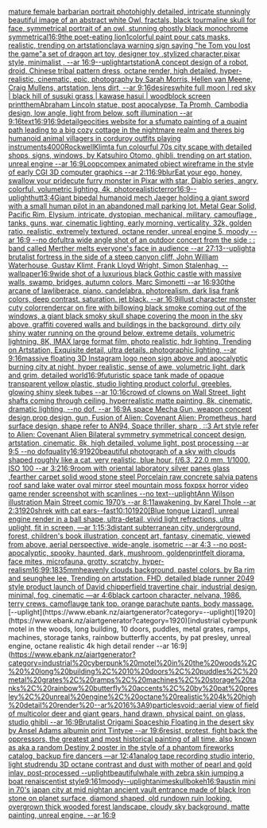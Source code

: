 [mature female barbarian portrait photo](https://www.ebank.nz/aiartgenerator?category=mature%20female%20barbarian%20portrait%20photo)[highly detailed, intricate stunningly beautiful image of an abstract white Owl, fractals, black tourmaline skull for face, symmetrical portrait of an owl, stunning ghostly black monochrome symmetrical](https://www.ebank.nz/aiartgenerator?category=highly%20detailed%2C%20intricate%20stunningly%20beautiful%20image%20of%20an%20abstract%20white%20Owl%2C%20fractals%2C%20black%20tourmaline%20skull%20for%20face%2C%20symmetrical%20portrait%20of%20an%20owl%2C%20stunning%20ghostly%20black%20monochrome%20symmetrical)[16:9](https://www.ebank.nz/aiartgenerator?category=16%3A9)[the poet-eating lion](https://www.ebank.nz/aiartgenerator?category=the%20poet-eating%20lion)[1](https://www.ebank.nz/aiartgenerator?category=1)[colorful paint pour cats masks, realistic, trending on artstation](https://www.ebank.nz/aiartgenerator?category=colorful%20paint%20pour%20cats%20masks%2C%20realistic%2C%20trending%20on%20artstation)[clay](https://www.ebank.nz/aiartgenerator?category=clay)[a warning sign saying "he Tom you lost the game"](https://www.ebank.nz/aiartgenerator?category=a%20warning%20sign%20saying%20%22he%20Tom%20you%20lost%20the%20game%22)[a set of dragon art toy, designer toy ,stylized character,pixar style, minimalist , --ar 16:9](https://www.ebank.nz/aiartgenerator?category=a%20set%20of%20dragon%20art%20toy%2C%20designer%20toy%20%2Cstylized%20character%2Cpixar%20style%2C%20minimalist%20%2C%20--ar%2016%3A9)[--uplight](https://www.ebank.nz/aiartgenerator?category=--uplight)[artstation](https://www.ebank.nz/aiartgenerator?category=artstation)[A concept design of a robot, droid, Chinese tribal pattern dress, octane render, high detailed, hyper-realistic, cinematic, epic, photography by Sarah Morris, Hellen van Meene, Craig Mullens, artstation, lens dirt, --ar 9:16](https://www.ebank.nz/aiartgenerator?category=A%20concept%20design%20of%20a%20robot%2C%20droid%2C%20Chinese%20tribal%20pattern%20dress%2C%20octane%20render%2C%20high%20detailed%2C%20hyper-realistic%2C%20cinematic%2C%20epic%2C%20photography%20by%20Sarah%20Morris%2C%20Hellen%20van%20Meene%2C%20Craig%20Mullens%2C%20artstation%2C%20lens%20dirt%2C%20--ar%209%3A16)[desires](https://www.ebank.nz/aiartgenerator?category=desires)[white full moon | red sky | black hill of susuki grass | kawase hasui | woodblock screen print](https://www.ebank.nz/aiartgenerator?category=white%20full%20moon%20%7C%20red%20sky%20%7C%20black%20hill%20of%20susuki%20grass%20%7C%20kawase%20hasui%20%7C%20woodblock%20screen%20print)[them](https://www.ebank.nz/aiartgenerator?category=them)[Abraham Lincoln statue, post apocalypse, Ta Promh, Cambodia design, low angle, light from below, soft illumination  --ar 9:16](https://www.ebank.nz/aiartgenerator?category=Abraham%20Lincoln%20statue%2C%20post%20apocalypse%2C%20Ta%20Promh%2C%20Cambodia%20design%2C%20low%20angle%2C%20light%20from%20below%2C%20soft%20illumination%20%20--ar%209%3A16)[text](https://www.ebank.nz/aiartgenerator?category=text)[16:9](https://www.ebank.nz/aiartgenerator?category=16%3A9)[16:9](https://www.ebank.nz/aiartgenerator?category=16%3A9)[detail](https://www.ebank.nz/aiartgenerator?category=detail)[geocities website for a sfumato painting of a quaint path leading to a big cozy cottage in the nightmare realm and theres big humanoid animal villagers in corduroy outfits playing instruments](https://www.ebank.nz/aiartgenerator?category=geocities%20website%20for%20a%20sfumato%20painting%20of%20a%20quaint%20path%20leading%20to%20a%20big%20cozy%20cottage%20in%20the%20nightmare%20realm%20and%20theres%20big%20humanoid%20animal%20villagers%20in%20corduroy%20outfits%20playing%20instruments)[4000](https://www.ebank.nz/aiartgenerator?category=4000)[Rockwell](https://www.ebank.nz/aiartgenerator?category=Rockwell)[Klimt](https://www.ebank.nz/aiartgenerator?category=Klimt)[a fun colourful 70s city scape with detailed shops, signs, windows, by Katsuhiro Otomo, ghibli, trending on art station, unreal engine --ar 16:9](https://www.ebank.nz/aiartgenerator?category=a%20fun%20colourful%2070s%20city%20scape%20with%20detailed%20shops%2C%20signs%2C%20windows%2C%20by%20Katsuhiro%20Otomo%2C%20ghibli%2C%20trending%20on%20art%20station%2C%20unreal%20engine%20--ar%2016%3A9)[Loop](https://www.ebank.nz/aiartgenerator?category=Loop)[compex animated object wireframe in the style of early CGI 3D computer graphics --ar 2:1](https://www.ebank.nz/aiartgenerator?category=compex%20animated%20object%20wireframe%20in%20the%20style%20of%20early%20CGI%203D%20computer%20graphics%20--ar%202%3A1)[16:9](https://www.ebank.nz/aiartgenerator?category=16%3A9)[blur](https://www.ebank.nz/aiartgenerator?category=blur)[Eat your ego, honey, swallow your pride](https://www.ebank.nz/aiartgenerator?category=Eat%20your%20ego%2C%20honey%2C%20swallow%20your%20pride)[cute furry monster in Pixar with star, Diablo series, angry, colorful, volumetric lighting, 4k, photorealistic](https://www.ebank.nz/aiartgenerator?category=cute%20furry%20monster%20in%20Pixar%20with%20star%2C%20Diablo%20series%2C%20angry%2C%20colorful%2C%20volumetric%20lighting%2C%204k%2C%20photorealistic)[terror](https://www.ebank.nz/aiartgenerator?category=terror)[16:9](https://www.ebank.nz/aiartgenerator?category=16%3A9)[--uplight](https://www.ebank.nz/aiartgenerator?category=--uplight)[hutt](https://www.ebank.nz/aiartgenerator?category=hutt)[3:4](https://www.ebank.nz/aiartgenerator?category=3%3A4)[Giant bipedal humanoid mech Jaeger holding a giant sword with a small human pilot in an abandoned mall parking lot. Metal Gear Solid, Pacific Rim, Elysium, intricate, dystopian, mechanical, military, camouflage , tanks, guns, war, cinematic lighting, early morning, verticality, 32k, golden ratio, realistic, extremely textured, octane render, unreal engine 5, moody --ar 16:9 --no dof](https://www.ebank.nz/aiartgenerator?category=Giant%20bipedal%20humanoid%20mech%20Jaeger%20holding%20a%20giant%20sword%20with%20a%20small%20human%20pilot%20in%20an%20abandoned%20mall%20parking%20lot.%20Metal%20Gear%20Solid%2C%20Pacific%20Rim%2C%20Elysium%2C%20intricate%2C%20dystopian%2C%20mechanical%2C%20military%2C%20camouflage%20%2C%20tanks%2C%20guns%2C%20war%2C%20cinematic%20lighting%2C%20early%20morning%2C%20verticality%2C%2032k%2C%20golden%20ratio%2C%20realistic%2C%20extremely%20textured%2C%20octane%20render%2C%20unreal%20engine%205%2C%20moody%20--ar%2016%3A9%20--no%20dof)[ultra wide angle shot of an outdoor concert from the side : : band called Merther melts everyone's face in audience --ar 27:13](https://www.ebank.nz/aiartgenerator?category=ultra%20wide%20angle%20shot%20of%20an%20outdoor%20concert%20from%20the%20side%20%3A%20%3A%20band%20called%20Merther%20melts%20everyone%27s%20face%20in%20audience%20--ar%2027%3A13)[--uplight](https://www.ebank.nz/aiartgenerator?category=--uplight)[a brutalist fortress in the side of a steep canyon cliff, John William Waterhouse, Gustav Klimt, Frank Lloyd Wright, Simon Stalenhag, --wallpaper](https://www.ebank.nz/aiartgenerator?category=a%20brutalist%20fortress%20in%20the%20side%20of%20a%20steep%20canyon%20cliff%2C%20John%20William%20Waterhouse%2C%20Gustav%20Klimt%2C%20Frank%20Lloyd%20Wright%2C%20Simon%20Stalenhag%2C%20--wallpaper)[16:9](https://www.ebank.nz/aiartgenerator?category=16%3A9)[wide shot of a luxurious black Gothic castle with massive walls, swamp, bridges, autumn colors, Marc Simonetti --ar 16:9](https://www.ebank.nz/aiartgenerator?category=wide%20shot%20of%20a%20luxurious%20black%20Gothic%20castle%20with%20massive%20walls%2C%20swamp%2C%20bridges%2C%20autumn%20colors%2C%20Marc%20Simonetti%20--ar%2016%3A9)[30](https://www.ebank.nz/aiartgenerator?category=30)[the arcane of law](https://www.ebank.nz/aiartgenerator?category=the%20arcane%20of%20law)[liberace, piano. candelabra. photorealism. dark lisa frank colors, deep contrast. saturation. jet black. --ar 16:9](https://www.ebank.nz/aiartgenerator?category=liberace%2C%20piano.%20candelabra.%20photorealism.%20dark%20lisa%20frank%20colors%2C%20deep%20contrast.%20saturation.%20jet%20black.%20--ar%2016%3A9)[illust character monster cuty color](https://www.ebank.nz/aiartgenerator?category=illust%20character%20monster%20cuty%20color)[render](https://www.ebank.nz/aiartgenerator?category=render)[car on fire with billowing black smoke coming out of the windows, a giant black smoky skull shape covering the moon in the sky above, graffiti covered walls and buildings in the background, dirty oily shiny water running on the ground below, extreme details, volumetric lightning, 8K, IMAX large format film, photo realistic, hdr lighting, Trending on Artstation, Exquisite detail, ultra details, photographic lighting, --ar 9:16](https://www.ebank.nz/aiartgenerator?category=car%20on%20fire%20with%20billowing%20black%20smoke%20coming%20out%20of%20the%20windows%2C%20a%20giant%20black%20smoky%20skull%20shape%20covering%20the%20moon%20in%20the%20sky%20above%2C%20graffiti%20covered%20walls%20and%20buildings%20in%20the%20background%2C%20dirty%20oily%20shiny%20water%20running%20on%20the%20ground%20below%2C%20extreme%20details%2C%20volumetric%20lightning%2C%208K%2C%20IMAX%20large%20format%20film%2C%20photo%20realistic%2C%20hdr%20lighting%2C%20Trending%20on%20Artstation%2C%20Exquisite%20detail%2C%20ultra%20details%2C%20photographic%20lighting%2C%20--ar%209%3A16)[massive floating 3D Instagram logo neon sign above and apocalyptic burning city at night, hyper realistic, sense of awe, volumetric light, dark and grim, detailed world](https://www.ebank.nz/aiartgenerator?category=massive%20floating%203D%20Instagram%20logo%20neon%20sign%20above%20and%20apocalyptic%20burning%20city%20at%20night%2C%20hyper%20realistic%2C%20sense%20of%20awe%2C%20volumetric%20light%2C%20dark%20and%20grim%2C%20detailed%20world)[16:9](https://www.ebank.nz/aiartgenerator?category=16%3A9)[futuristic space tank made of opaque transparent yellow plastic, studio lighting product colorful, greebles, glowing shiny sleek tubes --ar 10:16](https://www.ebank.nz/aiartgenerator?category=futuristic%20space%20tank%20made%20of%20opaque%20transparent%20yellow%20plastic%2C%20studio%20lighting%20product%20colorful%2C%20greebles%2C%20glowing%20shiny%20sleek%20tubes%20--ar%2010%3A16)[crowd of clowns on Wall Street, light shafts coming through ceiling, hyperrealistic matte painting, 8k, cinematic, dramatic lighting, --no dof, --ar 16:9](https://www.ebank.nz/aiartgenerator?category=crowd%20of%20clowns%20on%20Wall%20Street%2C%20light%20shafts%20coming%20through%20ceiling%2C%20hyperrealistic%20matte%20painting%2C%208k%2C%20cinematic%2C%20dramatic%20lighting%2C%20--no%20dof%2C%20--ar%2016%3A9)[A space Mecha Gun,  weapon concept design,prop design, gun, Fusion of  Alien: Covenant Alien: Prometheus,  hard surface design,   shape refer to AN94,   Space thriller, sharp , ::3  Art style refer to Alien: Covenant Alien   Bilateral symmetry       symmetrical   concept design,  artstation, cinematic,  8k, high detailed,  volume light,  post processing    --ar 9:5   --no dof](https://www.ebank.nz/aiartgenerator?category=A%20space%20Mecha%20Gun%2C%20%20weapon%20concept%20design%2Cprop%20design%2C%20gun%2C%20Fusion%20of%20%20Alien%3A%20Covenant%20Alien%3A%20Prometheus%2C%20%20hard%20surface%20design%2C%20%20%20shape%20refer%20to%20AN94%2C%20%20%20Space%20thriller%2C%20sharp%20%2C%20%3A%3A3%20%20Art%20style%20refer%20to%20Alien%3A%20Covenant%20Alien%20%20%20Bilateral%20symmetry%20%20%20%20%20%20%20symmetrical%20%20%20concept%20design%2C%20%20artstation%2C%20cinematic%2C%20%208k%2C%20high%20detailed%2C%20%20volume%20light%2C%20%20post%20processing%20%20%20%20--ar%209%3A5%20%20%20--no%20dof)[quality](https://www.ebank.nz/aiartgenerator?category=quality)[16:9](https://www.ebank.nz/aiartgenerator?category=16%3A9)[1920](https://www.ebank.nz/aiartgenerator?category=1920)[beautiful photograph of a sky with clouds shaped roughly like a cat, very realistic, blue hour, ƒ/6.3, 22.0 mm, 1/1000, ISO 100 --ar 3:2](https://www.ebank.nz/aiartgenerator?category=beautiful%20photograph%20of%20a%20sky%20with%20clouds%20shaped%20roughly%20like%20a%20cat%2C%20very%20realistic%2C%20blue%20hour%2C%20%C6%92/6.3%2C%2022.0%20mm%2C%201/1000%2C%20ISO%20100%20--ar%203%3A2)[16:9](https://www.ebank.nz/aiartgenerator?category=16%3A9)[room with oriental laboratory silver panes glass ,fearther carpet solid wood stone steel Porcelain raw concrete salvia patens roof sand lake water oval mirror steel mountain moss fox](https://www.ebank.nz/aiartgenerator?category=room%20with%20oriental%20laboratory%20silver%20panes%20glass%20%2Cfearther%20carpet%20solid%20wood%20stone%20steel%20Porcelain%20raw%20concrete%20salvia%20patens%20roof%20sand%20lake%20water%20oval%20mirror%20steel%20mountain%20moss%20fox)[psx horror video game render screenshot with scanlines --no text](https://www.ebank.nz/aiartgenerator?category=psx%20horror%20video%20game%20render%20screenshot%20with%20scanlines%20--no%20text)[--uplight](https://www.ebank.nz/aiartgenerator?category=--uplight)[Ann Wilson illustration Main Street comic 1970’s --ar 8:11](https://www.ebank.nz/aiartgenerator?category=Ann%20Wilson%20illustration%20Main%20Street%20comic%201970%E2%80%99s%20--ar%208%3A11)[awakening, by Karel Thole --ar 2:3](https://www.ebank.nz/aiartgenerator?category=awakening%2C%20by%20Karel%20Thole%20--ar%202%3A3)[1920](https://www.ebank.nz/aiartgenerator?category=1920)[shrek with cat ears](https://www.ebank.nz/aiartgenerator?category=shrek%20with%20cat%20ears)[--fast](https://www.ebank.nz/aiartgenerator?category=--fast)[10:10](https://www.ebank.nz/aiartgenerator?category=10%3A10)[1920](https://www.ebank.nz/aiartgenerator?category=1920)[[Blue tongue Lizard], unreal engine render in a ball shape, ultra-detail, vivid light refractions, ultra uplight, fit in screen, —ar 1:1](https://www.ebank.nz/aiartgenerator?category=%5BBlue%20tongue%20Lizard%5D%2C%20unreal%20engine%20render%20in%20a%20ball%20shape%2C%20ultra-detail%2C%20vivid%20light%20refractions%2C%20ultra%20uplight%2C%20fit%20in%20screen%2C%20%E2%80%94ar%201%3A1)[5:3](https://www.ebank.nz/aiartgenerator?category=5%3A3)[distant subterranean city, underground, forest, children's book illustration, concept art, fantasy, cinematic, viewed from above, aerial perspective, wide-angle, isometric  --ar 4:3 --no post-apocalyptic, spooky, haunted, dark, mushroom, golden](https://www.ebank.nz/aiartgenerator?category=distant%20subterranean%20city%2C%20underground%2C%20forest%2C%20children%27s%20book%20illustration%2C%20concept%20art%2C%20fantasy%2C%20cinematic%2C%20viewed%20from%20above%2C%20aerial%20perspective%2C%20wide-angle%2C%20isometric%20%20--ar%204%3A3%20--no%20post-apocalyptic%2C%20spooky%2C%20haunted%2C%20dark%2C%20mushroom%2C%20golden)[print](https://www.ebank.nz/aiartgenerator?category=print)[felt diorama, face mites, microfauna, grotty, scratchy, hyper-realism](https://www.ebank.nz/aiartgenerator?category=felt%20diorama%2C%20face%20mites%2C%20microfauna%2C%20grotty%2C%20scratchy%2C%20hyper-realism)[16:9](https://www.ebank.nz/aiartgenerator?category=16%3A9)[9:18](https://www.ebank.nz/aiartgenerator?category=9%3A18)[35mm](https://www.ebank.nz/aiartgenerator?category=35mm)[heavenly clouds background, pastel colors, by Ba rim and seunghee lee, Trending on artstation, FHD, detailed,](https://www.ebank.nz/aiartgenerator?category=heavenly%20clouds%20background%2C%20pastel%20colors%2C%20by%20Ba%20rim%20and%20seunghee%20lee%2C%20Trending%20on%20artstation%2C%20FHD%2C%20detailed%2C)[blade runner 2049 style product launch of David chipperfield travertine chair, industrial design, minimal, fog, cinematic —ar 4:6](https://www.ebank.nz/aiartgenerator?category=blade%20runner%202049%20style%20product%20launch%20of%20David%20chipperfield%20travertine%20chair%2C%20industrial%20design%2C%20minimal%2C%20fog%2C%20cinematic%20%E2%80%94ar%204%3A6)[black cartoon character, nelvana, 1986. terry crews. camoflauge tank top. orange parachute pants. body massage.](https://www.ebank.nz/aiartgenerator?category=black%20cartoon%20character%2C%20nelvana%2C%201986.%20terry%20crews.%20camoflauge%20tank%20top.%20orange%20parachute%20pants.%20body%20massage.)[--uplight](https://www.ebank.nz/aiartgenerator?category=--uplight)[1920](https://www.ebank.nz/aiartgenerator?category=1920)[industrial cyberpunk motel in the woods,  long building, 10 doors, puddles, metal grates, ramps, machines, storage tanks, rainbow butterfly accents, by pat presley, unreal engine, octane realistic 4k high detail render --ar 16:9](https://www.ebank.nz/aiartgenerator?category=industrial%20cyberpunk%20motel%20in%20the%20woods%2C%20%20long%20building%2C%2010%20doors%2C%20puddles%2C%20metal%20grates%2C%20ramps%2C%20machines%2C%20storage%20tanks%2C%20rainbow%20butterfly%20accents%2C%20by%20pat%20presley%2C%20unreal%20engine%2C%20octane%20realistic%204k%20high%20detail%20render%20--ar%2016%3A9)[particles](https://www.ebank.nz/aiartgenerator?category=particles)[void::](https://www.ebank.nz/aiartgenerator?category=void%3A%3A)[aerial view of field of multicolor deer and giant gears, hand drawn, physical paint, on glass, studio ghibli --ar 16:9](https://www.ebank.nz/aiartgenerator?category=aerial%20view%20of%20field%20of%20multicolor%20deer%20and%20giant%20gears%2C%20hand%20drawn%2C%20physical%20paint%2C%20on%20glass%2C%20studio%20ghibli%20--ar%2016%3A9)[Brutalist Origami Spaceship Floating in the desert sky by Ansel Adams albumin print Tintype --ar 19:6](https://www.ebank.nz/aiartgenerator?category=Brutalist%20Origami%20Spaceship%20Floating%20in%20the%20desert%20sky%20by%20Ansel%20Adams%20albumin%20print%20Tintype%20--ar%2019%3A6)[resist, protest, fight back the oppressors, the greatest and most historical painting of all time, also known as aka a random Destiny 2 poster in the style of a phantom fireworks catalog, backup fire dancers —ar 12:41](https://www.ebank.nz/aiartgenerator?category=resist%2C%20protest%2C%20fight%20back%20the%20oppressors%2C%20the%20greatest%20and%20most%20historical%20painting%20of%20all%20time%2C%20also%20known%20as%20aka%20a%20random%20Destiny%202%20poster%20in%20the%20style%20of%20a%20phantom%20fireworks%20catalog%2C%20backup%20fire%20dancers%20%E2%80%94ar%2012%3A41)[analog tape recording studio interio,  light studrendu 3D octane contrast and dust with mother of pearl and gold inlay, post-processed --uplight](https://www.ebank.nz/aiartgenerator?category=analog%20tape%20recording%20studio%20interio%2C%20%20light%20studrendu%203D%20octane%20contrast%20and%20dust%20with%20mother%20of%20pearl%20and%20gold%20inlay%2C%20post-processed%20--uplight)[beautiful](https://www.ebank.nz/aiartgenerator?category=beautiful)[whale with zebra skin jumping a boat renaiscentist style](https://www.ebank.nz/aiartgenerator?category=whale%20with%20zebra%20skin%20jumping%20a%20boat%20renaiscentist%20style)[9:16](https://www.ebank.nz/aiartgenerator?category=9%3A16)[1](https://www.ebank.nz/aiartgenerator?category=1)[moody](https://www.ebank.nz/aiartgenerator?category=moody)[--uplight](https://www.ebank.nz/aiartgenerator?category=--uplight)[anime](https://www.ebank.nz/aiartgenerator?category=anime)[skull](https://www.ebank.nz/aiartgenerator?category=skull)[bokeh](https://www.ebank.nz/aiartgenerator?category=bokeh)[16:9](https://www.ebank.nz/aiartgenerator?category=16%3A9)[austin mini in 70's japan city at mid night](https://www.ebank.nz/aiartgenerator?category=austin%20mini%20in%2070%27s%20japan%20city%20at%20mid%20night)[an ancient vault entrance made of black Iron stone on planet surface, diamond shaped, old rundown ruin looking, overgrown thick wooded forest landscape, cloudy sky background, matte painting, unreal engine, --ar 16:9](https://www.ebank.nz/aiartgenerator?category=an%20ancient%20vault%20entrance%20made%20of%20black%20Iron%20stone%20on%20planet%20surface%2C%20diamond%20shaped%2C%20old%20rundown%20ruin%20looking%2C%20overgrown%20thick%20wooded%20forest%20landscape%2C%20cloudy%20sky%20background%2C%20matte%20painting%2C%20unreal%20engine%2C%20--ar%2016%3A9)